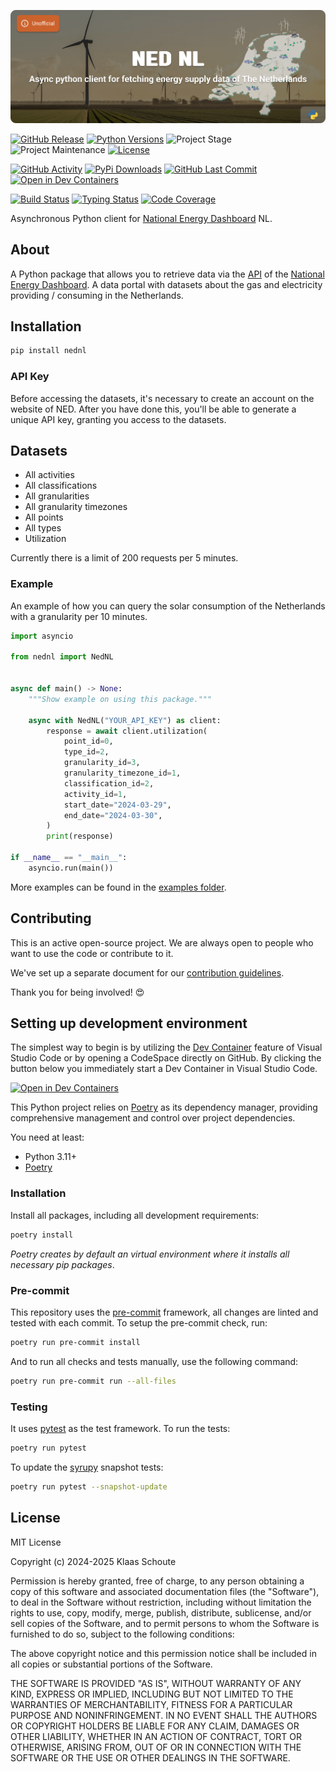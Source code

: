 <!-- Banner -->
![alt Banner of the National Energy Dashboard NL package](https://raw.githubusercontent.com/klaasnicolaas/python-nednl/main/assets/header_nednl-min.png)

<!-- PROJECT SHIELDS -->
[![GitHub Release][releases-shield]][releases]
[![Python Versions][python-versions-shield]][pypi]
![Project Stage][project-stage-shield]
![Project Maintenance][maintenance-shield]
[![License][license-shield]](LICENSE)

[![GitHub Activity][commits-shield]][commits-url]
[![PyPi Downloads][downloads-shield]][downloads-url]
[![GitHub Last Commit][last-commit-shield]][commits-url]
[![Open in Dev Containers][devcontainer-shield]][devcontainer]

[![Build Status][build-shield]][build-url]
[![Typing Status][typing-shield]][typing-url]
[![Code Coverage][codecov-shield]][codecov-url]


Asynchronous Python client for [National Energy Dashboard][ned] NL.

## About

A Python package that allows you to retrieve data via the [API][api] of the [National Energy Dashboard][ned]. A data portal with datasets about the gas and electricity providing / consuming in the Netherlands.

## Installation

```bash
pip install nednl
```

### API Key

Before accessing the datasets, it's necessary to create an account on the website of NED. After you have done this, you'll be able to generate a unique API key, granting you access to the datasets.

## Datasets

<!-- TODO: Add a list of datasets that are supported by this package. -->

- All activities
- All classifications
- All granularities
- All granularity timezones
- All points
- All types
- Utilization

Currently there is a limit of 200 requests per 5 minutes.

### Example

An example of how you can query the solar consumption of the Netherlands with a granularity per 10 minutes.

```python
import asyncio

from nednl import NedNL


async def main() -> None:
    """Show example on using this package."""

    async with NedNL("YOUR_API_KEY") as client:
        response = await client.utilization(
            point_id=0,
            type_id=2,
            granularity_id=3,
            granularity_timezone_id=1,
            classification_id=2,
            activity_id=1,
            start_date="2024-03-29",
            end_date="2024-03-30",
        )
        print(response)

if __name__ == "__main__":
    asyncio.run(main())
```

More examples can be found in the [examples folder](./examples/).

## Contributing

This is an active open-source project. We are always open to people who want to
use the code or contribute to it.

We've set up a separate document for our
[contribution guidelines](CONTRIBUTING.md).

Thank you for being involved! :heart_eyes:

## Setting up development environment

The simplest way to begin is by utilizing the [Dev Container][devcontainer]
feature of Visual Studio Code or by opening a CodeSpace directly on GitHub.
By clicking the button below you immediately start a Dev Container in Visual Studio Code.

[![Open in Dev Containers][devcontainer-shield]][devcontainer]

This Python project relies on [Poetry][poetry] as its dependency manager,
providing comprehensive management and control over project dependencies.

You need at least:

- Python 3.11+
- [Poetry][poetry-install]

### Installation

Install all packages, including all development requirements:

```bash
poetry install
```

_Poetry creates by default an virtual environment where it installs all
necessary pip packages_.

### Pre-commit

This repository uses the [pre-commit][pre-commit] framework, all changes
are linted and tested with each commit. To setup the pre-commit check, run:

```bash
poetry run pre-commit install
```

And to run all checks and tests manually, use the following command:

```bash
poetry run pre-commit run --all-files
```

### Testing

It uses [pytest](https://docs.pytest.org/en/stable/) as the test framework. To run the tests:

```bash
poetry run pytest
```

To update the [syrupy](https://github.com/tophat/syrupy) snapshot tests:

```bash
poetry run pytest --snapshot-update
```

## License

MIT License

Copyright (c) 2024-2025 Klaas Schoute

Permission is hereby granted, free of charge, to any person obtaining a copy
of this software and associated documentation files (the "Software"), to deal
in the Software without restriction, including without limitation the rights
to use, copy, modify, merge, publish, distribute, sublicense, and/or sell
copies of the Software, and to permit persons to whom the Software is
furnished to do so, subject to the following conditions:

The above copyright notice and this permission notice shall be included in all
copies or substantial portions of the Software.

THE SOFTWARE IS PROVIDED "AS IS", WITHOUT WARRANTY OF ANY KIND, EXPRESS OR
IMPLIED, INCLUDING BUT NOT LIMITED TO THE WARRANTIES OF MERCHANTABILITY,
FITNESS FOR A PARTICULAR PURPOSE AND NONINFRINGEMENT. IN NO EVENT SHALL THE
AUTHORS OR COPYRIGHT HOLDERS BE LIABLE FOR ANY CLAIM, DAMAGES OR OTHER
LIABILITY, WHETHER IN AN ACTION OF CONTRACT, TORT OR OTHERWISE, ARISING FROM,
OUT OF OR IN CONNECTION WITH THE SOFTWARE OR THE USE OR OTHER DEALINGS IN THE
SOFTWARE.


<!-- LINKS FROM PLATFORM -->
[ned]: https://ned.nl
[api]: https://ned.nl/nl/handleiding-api

<!-- MARKDOWN LINKS & IMAGES -->
[build-shield]: https://github.com/klaasnicolaas/python-nednl/actions/workflows/tests.yaml/badge.svg
[build-url]: https://github.com/klaasnicolaas/python-nednl/actions/workflows/tests.yaml
[codecov-shield]: https://codecov.io/gh/klaasnicolaas/python-nednl/branch/main/graph/badge.svg?token=B0TL8CNX75
[codecov-url]: https://codecov.io/gh/klaasnicolaas/python-nednl
[commits-shield]: https://img.shields.io/github/commit-activity/y/klaasnicolaas/python-nednl.svg
[commits-url]: https://github.com/klaasnicolaas/python-nednl/commits/main
[devcontainer-shield]: https://img.shields.io/static/v1?label=Dev%20Containers&message=Open&color=blue&logo=visualstudiocode
[devcontainer]: https://vscode.dev/redirect?url=vscode://ms-vscode-remote.remote-containers/cloneInVolume?url=https://github.com/klaasnicolaas/python-nednl
[downloads-shield]: https://img.shields.io/pypi/dm/nednl
[downloads-url]: https://pypistats.org/packages/nednl
[last-commit-shield]: https://img.shields.io/github/last-commit/klaasnicolaas/python-nednl.svg
[license-shield]: https://img.shields.io/github/license/klaasnicolaas/python-nednl.svg
[maintenance-shield]: https://img.shields.io/maintenance/yes/2025.svg
[project-stage-shield]: https://img.shields.io/badge/project%20stage-experimental-yellow.svg
[pypi]: https://pypi.org/project/nednl/
[python-versions-shield]: https://img.shields.io/pypi/pyversions/nednl
[releases-shield]: https://img.shields.io/github/release/klaasnicolaas/python-nednl.svg
[releases]: https://github.com/klaasnicolaas/python-nednl/releases
[typing-shield]: https://github.com/klaasnicolaas/python-nednl/actions/workflows/typing.yaml/badge.svg
[typing-url]: https://github.com/klaasnicolaas/python-nednl/actions/workflows/typing.yaml

[poetry-install]: https://python-poetry.org/docs/#installation
[poetry]: https://python-poetry.org
[pre-commit]: https://pre-commit.com

